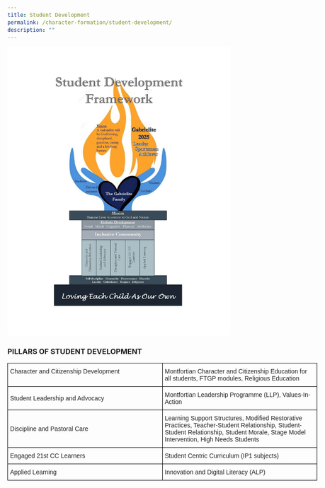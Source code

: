 ```yaml
---
title: Student Development
permalink: /character-formation/student-development/
description: ""
---
```

![](/images/SDT%20Framework%20version%201_Resized.jpeg)

### PILLARS OF STUDENT DEVELOPMENT

<style type="text/css">
.tg  {border-collapse:collapse;border-spacing:0;margin:0px auto;}
.tg td{border-color:black;border-style:solid;border-width:1px;font-family:Arial, sans-serif;font-size:14px;
  overflow:hidden;padding:10px 5px;word-break:normal;}
.tg th{border-color:black;border-style:solid;border-width:1px;font-family:Arial, sans-serif;font-size:14px;
  font-weight:normal;overflow:hidden;padding:10px 5px;word-break:normal;}
.tg .tg-vl7p{color:#222;text-align:left;vertical-align:middle}
.tg .tg-g1uo{color:#232323;text-align:left;vertical-align:top}
</style>
<table class="tg" style="undefined;table-layout: fixed; width: 700px">
<colgroup>
<col style="width: 350px">
<col style="width: 350px">
</colgroup>
<tbody>
  <tr>
    <td class="tg-g1uo"><span style="color:#232323">Character and Citizenship Development</span></td>
    <td class="tg-vl7p"><span style="color:#222;background-color:transparent">Montfortian Character and Citizenship Education for all students, FTGP modules, Religious Education</span></td>
  </tr>
  <tr>
    <td class="tg-vl7p"><span style="color:#222;background-color:transparent">Student Leadership and Advocacy</span><br></td>
    <td class="tg-vl7p"><span style="color:#222;background-color:transparent">Montfortian Leadership Programme (LLP), Values-In-Action</span></td>
  </tr>
  <tr>
    <td class="tg-vl7p"><span style="color:#222;background-color:transparent"> Discipline and Pastoral Care</span></td>
    <td class="tg-vl7p"><span style="color:#222;background-color:transparent">Learning Support Structures, Modified Restorative Practices, Teacher-Student Relationship, Student-Student Relationship, Student Morale, Stage Model Intervention, High Needs Students</span></td>
  </tr>
  <tr>
    <td class="tg-vl7p"><span style="color:#222;background-color:transparent"> Engaged 21st CC Learners</span></td>
    <td class="tg-vl7p"><span style="color:#222;background-color:transparent">Student Centric Curriculum (IP1 subjects)</span></td>
  </tr>
  <tr>
    <td class="tg-vl7p"><span style="color:#222;background-color:transparent"> Applied Learning</span></td>
    <td class="tg-vl7p"><span style="color:#222;background-color:transparent">Innovation and Digital Literacy (ALP)</span></td>
  </tr>
</tbody>
</table>

